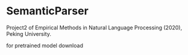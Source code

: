 # SemanticParser
Project2 of Empirical Methods in Natural Language Processing (2020), Peking University.

for pretrained model download